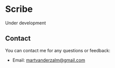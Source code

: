 # Scribe
Under development

## Contact
You can contact me for any questions or feedback:

- Email: [martvanderzalm@gmail.com](martvanderzalm@gmail.com)
